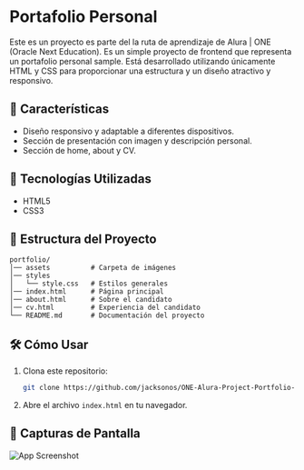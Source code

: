 # Portafolio Personal

Este es un proyecto es parte del la ruta de aprendizaje de Alura | ONE (Oracle Next Education). Es un simple proyecto de frontend que representa un portafolio personal sample. Está desarrollado utilizando únicamente HTML y CSS para proporcionar una estructura y un diseño atractivo y responsivo.

## 📌 Características

- Diseño responsivo y adaptable a diferentes dispositivos.
- Sección de presentación con imagen y descripción personal.
- Sección de home, about y CV.

## 🚀 Tecnologías Utilizadas

- HTML5
- CSS3

## 📂 Estructura del Proyecto

```
portfolio/
│── assets          # Carpeta de imágenes
│── styles          
│   └── style.css   # Estilos generales
│── index.html      # Página principal
│── about.html      # Sobre el candidato
│── cv.html         # Experiencia del candidato
└── README.md       # Documentación del proyecto
```

## 🛠️ Cómo Usar

1. Clona este repositorio:
   ```bash
   git clone https://github.com/jacksonos/ONE-Alura-Project-Portfolio-Sample.git
   ```
2. Abre el archivo `index.html` en tu navegador.

## 📸 Capturas de Pantalla
![App Screenshot](https://i.imgur.com/I92qUWv.png)
  
